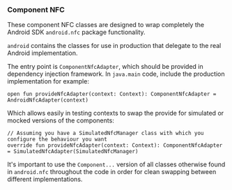 ### Component NFC
These component NFC classes are designed to wrap completely the Android SDK `android.nfc` package functionality.

`android` contains the classes for use in production that delegate to the real Android implementation.

The entry point is `ComponentNfcAdapter`, which should be provided in dependency injection framework.
In `java.main` code, include the production implementation for example:

```
open fun provideNfcAdapter(context: Context): ComponentNfcAdapter = AndroidNfcAdapter(context)
```

Which allows easily in testing contexts to swap the provide for simulated or mocked versions of the components:
```
// Assuming you have a SimulatedNfcManager class with which you configure the behaviour you want
override fun provideNfcAdapter(context: Context): ComponentNfcAdapter = SimulatedNfcAdapter(SimulatedNfcManager)
```

It's important to use the `Component...` version of all classes otherwise found in `android.nfc` throughout the code in order for clean swapping between different implementations.

